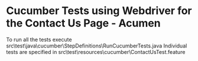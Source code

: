 # Cucumber Tests using Webdriver for the Contact Us Page - Acumen
To run all the tests execute src\test\java\cucumber\StepDefinitions\RunCucumberTests.java
Individual tests are specified in src\test\resources\cucumber\ContactUsTest.feature
